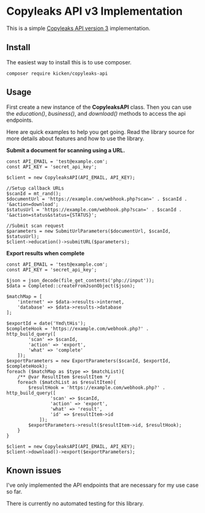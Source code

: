 # Copyleaks API v3 Implementation

This is a simple [Copyleaks API version 3](https://api.copyleaks.com/documentation/v3) implementation. 

## Install

The easiest way to install this is to use composer.

    composer require kicken/copyleaks-api

## Usage

First create a new instance of the **CopyleaksAPI** class.  Then you can use the *education()*, *business()*, and *download()* methods to access the api endpoints. 

Here are quick examples to help you get going.  Read the library source for more details about features and how to use the library.

**Submit a document for scanning using a URL.**

    const API_EMAIL = 'test@example.com';
    const API_KEY = 'secret_api_key';

    $client = new CopyleaksAPI(API_EMAIL, API_KEY);

    //Setup callback URLs
    $scanId = mt_rand();
    $documentUrl = 'https://example.com/webhook.php?scan=' . $scanId . '&action=download';
    $statusUrl = 'https://example.com/webhook.php?scan=' . $scanId . '&action=status&status={STATUS}';

    //Submit scan request
    $parameters = new SubmitUrlParameters($documentUrl, $scanId, $statusUrl);
    $client->education()->submitURL($parameters);

**Export results when complete**

    const API_EMAIL = 'test@example.com';
    const API_KEY = 'secret_api_key';

    $json = json_decode(file_get_contents('php://input'));
    $data = Completed::createFromJsonObject($json);

    $matchMap = [
        'internet' => $data->results->internet,
        'database' => $data->results->database
    ];

    $exportId = date('Ymd\tHis');
    $completeHook = 'https://example.com/webhook.php?' . http_build_query([
            'scan' => $scanId,
            'action' => 'export',
            'what' => 'complete'
        ]);
    $exportParameters = new ExportParameters($scanId, $exportId, $completeHook);
    foreach ($matchMap as $type => $matchList){
        /** @var ResultItem $resultItem */
        foreach ($matchList as $resultItem){
            $resultHook = 'https://example.com/webhook.php?' . http_build_query([
                    'scan' => $scanId,
                    'action' => 'export',
                    'what' => 'result',
                    'id' => $resultItem->id
                ]);
            $exportParameters->result($resultItem->id, $resultHook);
        }
    }

    $client = new CopyleaksAPI(API_EMAIL, API_KEY);
    $client->download()->export($exportParameters);

## Known issues
I've only implemented the API endpoints that are necessary for my use case so far.

There is currently no automated testing for this library.
